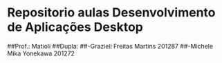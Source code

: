 # Repositorio aulas Desenvolvimento de Aplicações Desktop
##Prof.: Matioli 
##Dupla:
##-Grazieli Freitas Martins 201287
##-Michele Mika Yonekawa 201272 
